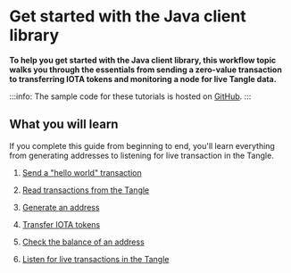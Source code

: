 # Get started with the Java client library

**To help you get started with the Java client library, this workflow topic walks you through the essentials from sending a zero-value transaction to transferring IOTA tokens and monitoring a node for live Tangle data.**

:::info:
The sample code for these tutorials is hosted on [GitHub](https://github.com/iota-community/java-iota-workshop).
:::

## What you will learn

If you complete this guide from beginning to end, you'll learn everything from generating addresses to listening for live transaction in the Tangle.

1. [Send a "hello world" transaction](../tutorials/java/send-your-first-bundle.md)

2. [Read transactions from the Tangle](../tutorials/java/read-transactions.md)

3. [Generate an address](../tutorials/java/generate-an-address.md)

4. [Transfer IOTA tokens](../tutorials/java/transfer-iota-tokens.md)

5. [Check the balance of an address](../tutorials/java/check-balance.md)

6. [Listen for live transactions in the Tangle](../tutorials/java/listen-for-transactions.md)
